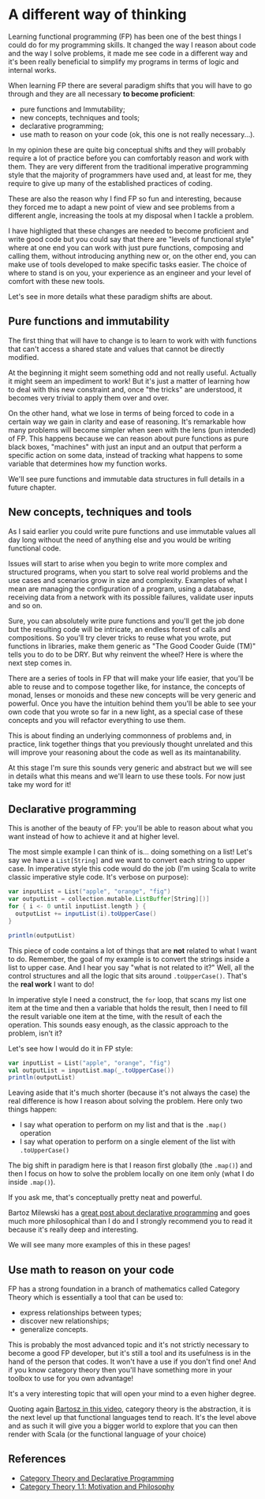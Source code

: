# A different way of thinking

Learning functional programming (FP) has been one of the best things I could do for my programming
skills. It changed the way I reason about code and the way I solve problems, it made me see code in
a different way and it's been really beneficial to simplify my programs in terms of logic and
internal works.

When learning FP there are several paradigm shifts that you will have to go through and they are all
necessary **to become proficient**:

* pure functions and Immutability;
* new concepts, techniques and tools;
* declarative programming;
* use math to reason on your code (ok, this one is not really necessary...).

In my opinion these are quite big conceptual shifts and they will probably require a lot of practice
before you can comfortably reason and work with them. They are very different from the traditional
imperative programming style that the majority of programmers have used and, at least for me,
they require to give up many of the established practices of coding.

These are also the reason why I find FP so fun and interesting, because they forced me to adapt a
new point of view and see problems from a different angle, increasing the tools at my disposal when
I tackle a problem.

I have highligted that these changes are needed to become proficient and write good code but you
could say that there are "levels of functional style" where at one end you can work with just pure
functions, composing and calling them, without introducing anything new or, on the other end, you
can make use of tools developed to make specific tasks easier. The choice of where to stand is on
you, your experience as an engineer and your level of comfort with these new tools.

Let's see in more details what these paradigm shifts are about.

## Pure functions and immutability

The first thing that will have to change is to learn to work with with functions that can't access a
shared state and values that cannot be directly modified.

At the beginning it might seem something odd and not really useful. Actually it might seem an
impediment to work! But it's just a matter of learning how to deal with this new constraint and,
once "the tricks" are understood, it becomes very trivial to apply them over and over.

On the other hand, what we lose in terms of being forced to code in a certain way we gain in clarity
and ease of reasoning. It's remarkable how many problems will become simpler when seen with the lens
(pun intended) of FP. This happens because we can reason about pure functions as pure black boxes,
"machines" with just an input and an output that perform a specific action on some data, instead of
tracking what happens to some variable that determines how my function works.

We'll see pure functions and immutable data structures in full details in a future chapter.

## New concepts, techniques and tools

As I said earlier you could write pure functions and use immutable values all day long without the
need of anything else and you would be writing functional code.

Issues will start to arise when you begin to write more complex and structured programs, when you
start to solve real world problems and the use cases and scenarios grow in size and complexity.
Examples of what I mean are managing the configuration of a program, using a database, receiving
data from a network with its possible failures, validate user inputs and so on.

Sure, you can absolutely write pure functions and you'll get the job done but the resulting code
will be intricate, an endless forest of calls and compositions. So you'll try clever tricks to reuse
what you wrote, put functions in libraries, make them generic as "The Good Cooder Guide (TM)" tells
you to do to be DRY. But why reinvent the wheel? Here is where the next step comes in.

There are a series of tools in FP that will make your life easier, that you'll be able to reuse and
to compose together like, for instance, the concepts of monad, lenses or monoids and these new
concepts will be very generic and powerful. Once you have the intuition behind them you'll be able
to see your own code that you wrote so far in a new light, as a special case of these concepts and
you will refactor everything to use them.

This is about finding an underlying commonness of problems and, in practice, link together things
that you previously thought unrelated and this will improve your reasoning about the code as well as
its maintanability.

At this stage I'm sure this sounds very generic and abstract but we will see in details what this
means and we'll learn to use these tools. For now just take my word for it!

## Declarative programming

This is another of the beauty of FP: you'll be able to reason about what you want instead of how to
achieve it and at higher level.

The most simple example I can think of is... doing something on a list! Let's say we have a
`List[String]` and we want to convert each string to upper case. In imperative style this code would
do the job (I'm using Scala to write classic imperative style code. It's verbose on purpose):

```Scala
var inputList = List("apple", "orange", "fig")
var outputList = collection.mutable.ListBuffer[String][)]
for { i <- 0 until inputList.length } {
  outputList += inputList(i).toUpperCase()
}

println(outputList)
```

This piece of code contains a lot of things that are **not** related to what I want to do. Remember,
the goal of my example is to convert the strings inside a list to upper case. And I hear you say
"what is not related to it?" Well, all the control structures and all the logic that sits around
`.toUpperCase()`. That's the **real work** I want to do!

In imperative style I need a construct, the `for` loop, that scans my list one item at the time and
then a variable that holds the result, then I need to fill the result variable one item at the time,
with the result of each the operation. This sounds easy enough, as the classic approach to the
problem, isn't it?

Let's see how I would do it in FP style:

```Scala
var inputList = List("apple", "orange", "fig")
val outputList = inputList.map(_.toUpperCase())
println(outputList)
```

Leaving aside that it's much shorter (because it's not always the case) the real difference is how I
reason about solving the problem. Here only two things happen:

* I say what operation to perform on my list and that is the `.map()` operation
* I say what operation to perform on a single element of the list with `.toUpperCase()`

The big shift in paradigm here is that I reason first globally (the `.map()`) and then I focus on
how to solve the problem locally on one item only (what I do inside `.map()`).

If you ask me, that's conceptually pretty neat and powerful.

Bartoz Milewski has a [great post about declarative programming][1] and goes much more philosophical
than I do and I strongly recommend you to read it because it's really deep and interesting.

We will see many more examples of this in these pages!

## Use math to reason on your code

FP has a strong foundation in a branch of mathematics called Category Theory
which is essentially a tool that can be used to:

* express relationships between types;
* discover new relationships;
* generalize concepts.

This is probably the most advanced topic and it's not strictly necessary to become a good FP
developer, but it's still a tool and its usefulness is in the hand of the person that codes. It
won't have a use if you don't find one! And if you know category theory then you'll have something
more in your toolbox to use for you own advantage!

It's a very interesting topic that will open your mind to a even higher degree.

Quoting again [Bartosz in this video][2], category theory is the abstraction, it is the next level
up that functional languages tend to reach. It's the level above and as such it will give you a
bigger world to explore that you can then render with Scala (or the functional language of your
choice)

## References

* [Category Theory and Declarative Programming][1]
* [Category Theory 1.1: Motivation and Philosophy][2]

[1]: https://bartoszmilewski.com/2015/04/15/category-theory-and-declarative-programming/
[2]: https://www.youtube.com/watch?v=I8LbkfSSR58
